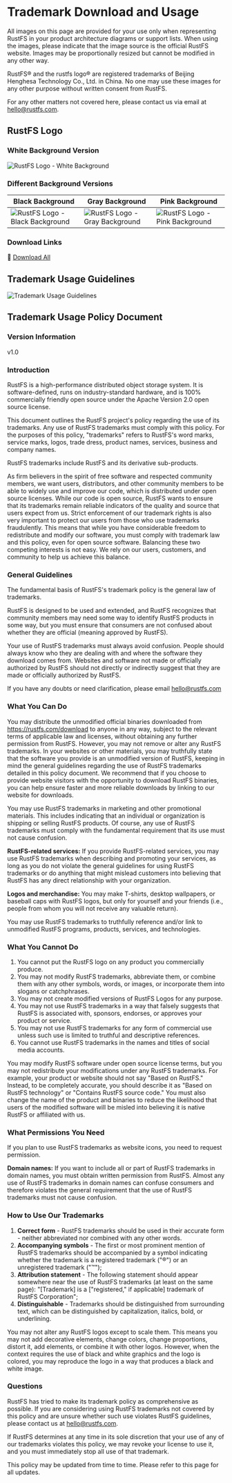 # Trademark Download and Usage

All images on this page are provided for your use only when representing RustFS in your product architecture diagrams or support lists. When using the images, please indicate that the image source is the official RustFS website. Images may be proportionally resized but cannot be modified in any other way.

RustFS® and the rustfs logo® are registered trademarks of Beijing Henghesa Technology Co., Ltd. in China. No one may use these images for any other purpose without written consent from RustFS.

For any other matters not covered here, please contact us via email at <hello@rustfs.com>.

## RustFS Logo

### White Background Version

![RustFS Logo - White Background](./images/logo-white-bg.svg)

### Different Background Versions

| Black Background | Gray Background | Pink Background |
|------------------|-----------------|-----------------|
| ![RustFS Logo - Black Background](./images/logo-black-bg.svg) | ![RustFS Logo - Gray Background](./images/logo-gray-bg.svg) | ![RustFS Logo - Pink Background](./images/logo-pink-bg.svg) |

### Download Links

🔗 [Download All](https://rustfs.com/images/trademark/logo.zip)

## Trademark Usage Guidelines

![Trademark Usage Guidelines](./images/trademark-guidelines.svg)

## Trademark Usage Policy Document

### Version Information

v1.0

### Introduction

RustFS is a high-performance distributed object storage system. It is software-defined, runs on industry-standard hardware, and is 100% commercially friendly open source under the Apache Version 2.0 open source license.

This document outlines the RustFS project's policy regarding the use of its trademarks. Any use of RustFS trademarks must comply with this policy. For the purposes of this policy, "trademarks" refers to RustFS's word marks, service marks, logos, trade dress, product names, services, business and company names.

RustFS trademarks include RustFS and its derivative sub-products.

As firm believers in the spirit of free software and respected community members, we want users, distributors, and other community members to be able to widely use and improve our code, which is distributed under open source licenses. While our code is open source, RustFS wants to ensure that its trademarks remain reliable indicators of the quality and source that users expect from us. Strict enforcement of our trademark rights is also very important to protect our users from those who use trademarks fraudulently. This means that while you have considerable freedom to redistribute and modify our software, you must comply with trademark law and this policy, even for open source software. Balancing these two competing interests is not easy. We rely on our users, customers, and community to help us achieve this balance.

### General Guidelines

The fundamental basis of RustFS's trademark policy is the general law of trademarks.

RustFS is designed to be used and extended, and RustFS recognizes that community members may need some way to identify RustFS products in some way, but you must ensure that consumers are not confused about whether they are official (meaning approved by RustFS).

Your use of RustFS trademarks must always avoid confusion. People should always know who they are dealing with and where the software they download comes from. Websites and software not made or officially authorized by RustFS should not directly or indirectly suggest that they are made or officially authorized by RustFS.

If you have any doubts or need clarification, please email <hello@rustfs.com>

### What You Can Do

You may distribute the unmodified official binaries downloaded from <https://rustfs.com/download> to anyone in any way, subject to the relevant terms of applicable law and licenses, without obtaining any further permission from RustFS. However, you may not remove or alter any RustFS trademarks. In your websites or other materials, you may truthfully state that the software you provide is an unmodified version of RustFS, keeping in mind the general guidelines regarding the use of RustFS trademarks detailed in this policy document. We recommend that if you choose to provide website visitors with the opportunity to download RustFS binaries, you can help ensure faster and more reliable downloads by linking to our website for downloads.

You may use RustFS trademarks in marketing and other promotional materials. This includes indicating that an individual or organization is shipping or selling RustFS products. Of course, any use of RustFS trademarks must comply with the fundamental requirement that its use must not cause confusion.

**RustFS-related services:** If you provide RustFS-related services, you may use RustFS trademarks when describing and promoting your services, as long as you do not violate the general guidelines for using RustFS trademarks or do anything that might mislead customers into believing that RustFS has any direct relationship with your organization.

**Logos and merchandise:** You may make T-shirts, desktop wallpapers, or baseball caps with RustFS logos, but only for yourself and your friends (i.e., people from whom you will not receive any valuable return).

You may use RustFS trademarks to truthfully reference and/or link to unmodified RustFS programs, products, services, and technologies.

### What You Cannot Do

1. You cannot put the RustFS logo on any product you commercially produce.
2. You may not modify RustFS trademarks, abbreviate them, or combine them with any other symbols, words, or images, or incorporate them into slogans or catchphrases.
3. You may not create modified versions of RustFS Logos for any purpose.
4. You may not use RustFS trademarks in a way that falsely suggests that RustFS is associated with, sponsors, endorses, or approves your product or service.
5. You may not use RustFS trademarks for any form of commercial use unless such use is limited to truthful and descriptive references.
6. You cannot use RustFS trademarks in the names and titles of social media accounts.

You may modify RustFS software under open source license terms, but you may not redistribute your modifications under any RustFS trademarks. For example, your product or website should not say "Based on RustFS." Instead, to be completely accurate, you should describe it as "Based on RustFS technology" or "Contains RustFS source code." You must also change the name of the product and binaries to reduce the likelihood that users of the modified software will be misled into believing it is native RustFS or affiliated with us.

### What Permissions You Need

If you plan to use RustFS trademarks as website icons, you need to request permission.

**Domain names:** If you want to include all or part of RustFS trademarks in domain names, you must obtain written permission from RustFS. Almost any use of RustFS trademarks in domain names can confuse consumers and therefore violates the general requirement that the use of RustFS trademarks must not cause confusion.

### How to Use Our Trademarks

1. **Correct form** - RustFS trademarks should be used in their accurate form - neither abbreviated nor combined with any other words.
2. **Accompanying symbols** - The first or most prominent mention of RustFS trademarks should be accompanied by a symbol indicating whether the trademark is a registered trademark ("®") or an unregistered trademark ("™");
3. **Attribution statement** - The following statement should appear somewhere near the use of RustFS trademarks (at least on the same page): "[Trademark] is a ["registered," if applicable] trademark of RustFS Corporation";
4. **Distinguishable** - Trademarks should be distinguished from surrounding text, which can be distinguished by capitalization, italics, bold, or underlining.

You may not alter any RustFS logos except to scale them. This means you may not add decorative elements, change colors, change proportions, distort it, add elements, or combine it with other logos. However, when the context requires the use of black and white graphics and the logo is colored, you may reproduce the logo in a way that produces a black and white image.

### Questions

RustFS has tried to make its trademark policy as comprehensive as possible. If you are considering using RustFS trademarks not covered by this policy and are unsure whether such use violates RustFS guidelines, please contact us at <hello@rustfs.com>.

If RustFS determines at any time in its sole discretion that your use of any of our trademarks violates this policy, we may revoke your license to use it, and you must immediately stop all use of that trademark.

This policy may be updated from time to time. Please refer to this page for all updates.
